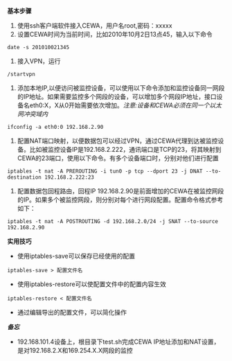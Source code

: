 **基本步骤**

  1. 使用ssh客户端软件接入CEWA，用户名root,密码：xxxxx
  1. 设置CEWA时间为当前时间，比如2010年10月2日13点45，输入以下命令
```
date -s 201010021345
```
  1. 接入VPN，运行
```
/startvpn
```
  1. 添加本地IP,以便访问被监控设备，可以使用以下命令添加和监控设备同一网段的IP地址。如果需要监控多个网段的设备，可以增加多个网段IP地址，接口设备名eth0:X，X从0开始需要依次增加。_注意:设备和CEWA必须在同一个以太网冲突域内_
```
ifconfig -a eth0:0 192.168.2.90
```
  1. 配置NAT端口映射，以便数据包可以经过VPN，通过CEWA代理到达被监控设备。比如被监控设备IP是192.168.2.222，通讯端口是TCP的23，将其映射到CEWA的23端口，使用以下命令。有多个设备端口时，分别对他们进行配置
```
iptables -t nat -A PREROUTING -i tun0 -p tcp --dport 23 -j DNAT --to-destination 192.168.2.222:23
```
  1. 配置数据包回程路由，回程IP 192.168.2.90是前面增加的CEWA在被监控网段的IP。如果多个被监控网段，则分别对每个进行网段配置。配置命令格式参考如下：
```
iptables -t nat -A POSTROUTING -d 192.168.2.0/24 -j SNAT --to-source 192.168.2.90
```

**实用技巧**

  * 使用iptables-save可以保存已经使用的配置
```
iptables-save > 配置文件名
```
  * 使用iptables-restore可以使配置文件中的配置内容生效
```
iptables-restore < 配置文件名
```
  * 通过编辑导出的配置文件，可以简化操作

**_备忘_**

  * 192.168.101.4设备上，根目录下test.sh完成CEWA IP地址添加和NAT设置，是对192.168.2.X和169.254.X.X网段的监控
